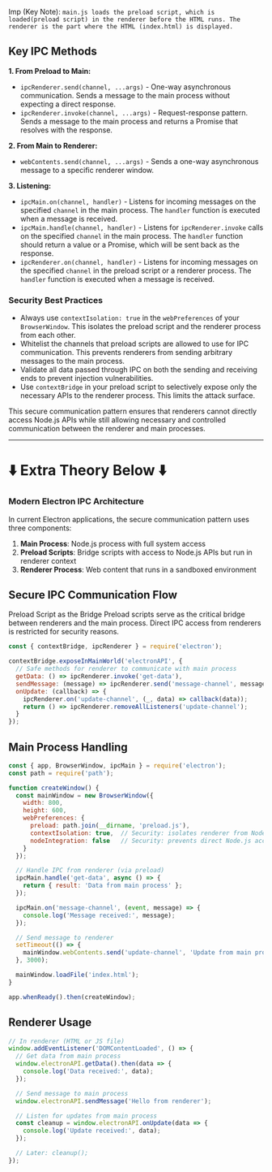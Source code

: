 Imp (Key Note): `main.js loads the preload script, which is loaded(preload script) in the renderer before the HTML runs. The renderer is the part where the HTML (index.html) is displayed.`

## Key IPC Methods

**1. From Preload to Main:**

* `ipcRenderer.send(channel, ...args)` - One-way asynchronous communication. Sends a message to the main process without expecting a direct response.
* `ipcRenderer.invoke(channel, ...args)` - Request-response pattern. Sends a message to the main process and returns a Promise that resolves with the response.

**2. From Main to Renderer:**

* `webContents.send(channel, ...args)` - Sends a one-way asynchronous message to a specific renderer window.

**3. Listening:**

* `ipcMain.on(channel, handler)` - Listens for incoming messages on the specified `channel` in the main process. The `handler` function is executed when a message is received.
* `ipcMain.handle(channel, handler)` - Listens for `ipcRenderer.invoke` calls on the specified `channel` in the main process. The `handler` function should return a value or a Promise, which will be sent back as the response.
* `ipcRenderer.on(channel, handler)` - Listens for incoming messages on the specified `channel` in the preload script or a renderer process. The `handler` function is executed when a message is received.

### Security Best Practices

* Always use `contextIsolation: true` in the `webPreferences` of your `BrowserWindow`. This isolates the preload script and the renderer process from each other.
* Whitelist the channels that preload scripts are allowed to use for IPC communication. This prevents renderers from sending arbitrary messages to the main process.
* Validate all data passed through IPC on both the sending and receiving ends to prevent injection vulnerabilities.
* Use `contextBridge` in your preload script to selectively expose only the necessary APIs to the renderer process. This limits the attack surface.

This secure communication pattern ensures that renderers cannot directly access Node.js APIs while still allowing necessary and controlled communication between the renderer and main processes.

---
# ⬇️ Extra Theory Below ⬇️

### Modern Electron IPC Architecture

In current Electron applications, the secure communication pattern uses three components:

1. **Main Process**: Node.js process with full system access
2. **Preload Scripts**: Bridge scripts with access to Node.js APIs but run in renderer context
3. **Renderer Process**: Web content that runs in a sandboxed environment

Secure IPC Communication Flow
---
Preload Script as the Bridge
Preload scripts serve as the critical bridge between renderers and the main process. Direct IPC access from renderers is restricted for security reasons.
```Javascript
const { contextBridge, ipcRenderer } = require('electron');

contextBridge.exposeInMainWorld('electronAPI', {
  // Safe methods for renderer to communicate with main process
  getData: () => ipcRenderer.invoke('get-data'),
  sendMessage: (message) => ipcRenderer.send('message-channel', message),
  onUpdate: (callback) => {
    ipcRenderer.on('update-channel', (_, data) => callback(data));
    return () => ipcRenderer.removeAllListeners('update-channel');
  }
});
```
Main Process Handling
---
```javascript
const { app, BrowserWindow, ipcMain } = require('electron');
const path = require('path');

function createWindow() {
  const mainWindow = new BrowserWindow({
    width: 800,
    height: 600,
    webPreferences: {
      preload: path.join(__dirname, 'preload.js'),
      contextIsolation: true,  // Security: isolates renderer from Node.js
      nodeIntegration: false   // Security: prevents direct Node.js access
    }
  });

  // Handle IPC from renderer (via preload)
  ipcMain.handle('get-data', async () => {
    return { result: 'Data from main process' };
  });

  ipcMain.on('message-channel', (event, message) => {
    console.log('Message received:', message);
  });

  // Send message to renderer
  setTimeout(() => {
    mainWindow.webContents.send('update-channel', 'Update from main process');
  }, 3000);

  mainWindow.loadFile('index.html');
}

app.whenReady().then(createWindow);
```
Renderer Usage
---
```javascript
// In renderer (HTML or JS file)
window.addEventListener('DOMContentLoaded', () => {
  // Get data from main process
  window.electronAPI.getData().then(data => {
    console.log('Data received:', data);
  });

  // Send message to main process
  window.electronAPI.sendMessage('Hello from renderer');

  // Listen for updates from main process
  const cleanup = window.electronAPI.onUpdate(data => {
    console.log('Update received:', data);
  });

  // Later: cleanup();
});
```
